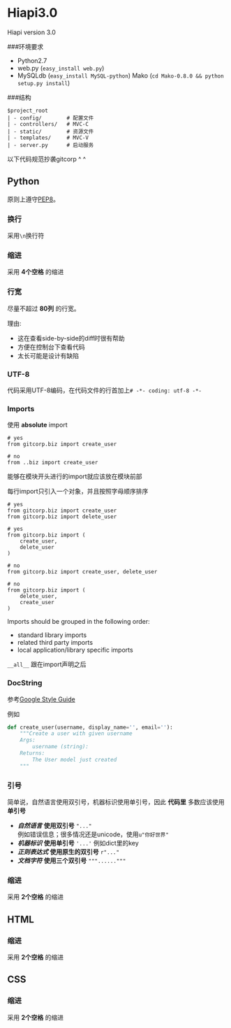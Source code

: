Hiapi3.0
========

Hiapi version 3.0

###环境要求
* Python2.7
* web.py (`easy_install web.py`)
* MySQLdb (`easy_install MySQL-python`)
  Mako (`cd Mako-0.8.0 && python setup.py install`)


###结构
```text
$project_root
| - config/        # 配置文件
| - controllers/   # MVC-C
| - static/        # 资源文件 
| - templates/     # MVC-V
| - server.py      # 启动服务
```


以下代码规范抄袭gitcorp ^ ^
## Python

原则上遵守[PEP8](http://www.python.org/dev/peps/pep-0008/)。

### 换行

采用`\n`换行符

### 缩进
采用 **4个空格** 的缩进

### 行宽
尽量不超过 **80列** 的行宽。

理由:
  * 这在查看side-by-side的diff时很有帮助
  * 方便在控制台下查看代码
  * 太长可能是设计有缺陷

### UTF-8
代码采用UTF-8编码，在代码文件的行首加上`# -*- coding: utf-8 -*-`

### Imports

使用 **absolute** import

```
# yes
from gitcorp.biz import create_user

# no
from ..biz import create_user
```

能够在模块开头进行的import就应该放在模块前部

每行import只引入一个对象，并且按照字母顺序排序

```
# yes
from gitcorp.biz import create_user
from gitcorp.biz import delete_user

# yes
from gitcorp.biz import (
    create_user,
    delete_user
)

# no
from gitcorp.biz import create_user, delete_user

# no
from gitcorp.biz import (
    delete_user,
    create_user
)
```

Imports should be grouped in the following order:
* standard library imports
* related third party imports
* local application/library specific imports

`__all__` 跟在import声明之后

### DocString

参考[Google Style Guide](http://google-styleguide.googlecode.com/svn/trunk/pyguide.html?showone=Comments#Comments)

例如

```python
def create_user(username, display_name='', email=''):
    """Create a user with given username
    Args:
        username (string):
    Returns:
        The User model just created
    """
```

### 引号

简单说，自然语言使用双引号，机器标识使用单引号，因此 **代码里** 多数应该使用 **单引号** 

 * ***自然语言*** **使用双引号** `"..."`  
   例如错误信息；很多情况还是unicode，使用`u"你好世界"`
 * ***机器标识*** **使用单引号** `'...'` 
   例如dict里的key
 * ***正则表达式*** **使用原生的双引号** `r"..."`
 * ***文档字符*** **使用三个双引号** `"""......"""`


### 缩进

采用 **2个空格** 的缩进

## HTML

### 缩进

采用 **2个空格** 的缩进

## CSS

### 缩进

采用 **2个空格** 的缩进

